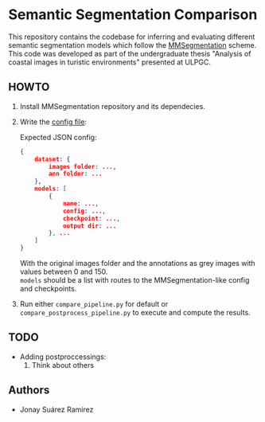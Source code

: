# Semantic Segmentation Comparison

This repository contains the codebase for inferring and evaluating different semantic segmentation models which follow the [MMSegmentation](https://github.com/open-mmlab/mmsegmentation) scheme.
This code was developed as part of the undergraduate thesis "Analysis of coastal images in turistic environments" presented at ULPGC.

## HOWTO

1. Install MMSegmentation repository and its dependecies.
2. Write the [config file](./config/config.json):
    
    Expected JSON config:
    ```json
    {
        dataset: {
            images folder: ...,
            ann folder: ...
        },
        models: [
            {
                name: ...,
                config: ...,
                checkpoint: ...,
                output dir: ...
            }, ...
        ]
    }
    ```
    With the original images folder and the annotations as grey images with values between 0 and 150. <br>
    `models` should be a list with routes to the MMSegmentation-like config and checkpoints.

3. Run either `compare_pipeline.py` for default or `compare_postprocess_pipeline.py` to execute and compute the results.

## TODO
- Adding postproccessings: 
    1. Think about others

## Authors
- Jonay Suárez Ramírez